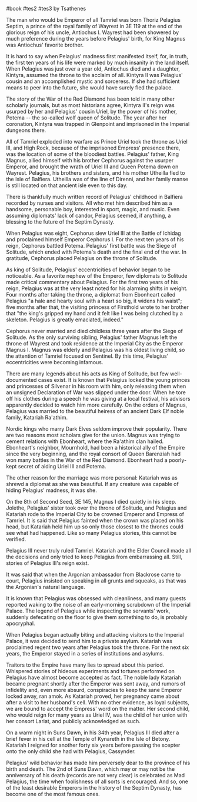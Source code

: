 #book #tes2 #tes3 
by Tsathenes

The man who would be Emperor of all Tamriel was born Thoriz Pelagius Septim, a prince of the royal family of Wayrest in 3E 119 at the end of the glorious reign of his uncle, Antiochus I. Wayrest had been showered by much preference during the years before Pelagius' birth, for King Magnus was Antiochus' favorite brother.

It is hard to say when Pelagius' madness first manifested itself, for, in truth, the first ten years of his life were marked by much insanity in the land itself. When Pelagius was just over a year old, Antiochus died and a daughter, Kintyra, assumed the throne to the acclaim of all. Kintyra II was Pelagius' cousin and an accomplished mystic and sorceress. If she had sufficient means to peer into the future, she would have surely fled the palace.

The story of the War of the Red Diamond has been told in many other scholarly journals, but as most historians agree, Kintyra II's reign was usurped by her and Pelagius' cousin Uriel, by the power of his mother, Potema -- the so-called wolf queen of Solitude. The year after her coronation, Kintyra was trapped in Glenpoint and imprisoned in the Imperial dungeons there.

All of Tamriel exploded into warfare as Prince Uriel took the throne as Uriel III, and High Rock, because of the imprisoned Empress' presence there, was the location of some of the bloodiest battles. Pelagius' father, King Magnus, allied himself with his brother Cephorus against the usurper Emperor, and brought the wrath of Uriel III and Queen Potema down on Wayrest. Pelagius, his brothers and sisters, and his mother Utheilla fled to the Isle of Balfiera. Utheilla was of the line of Direnni, and her family manse is still located on that ancient isle even to this day.

There is thankfully much written record of Pelagius' childhood in Balfiera recorded by nurses and visitors. All who met him described him as a handsome, personable boy, interested in sport, magic, and music. Even assuming diplomats' lack of candor, Pelagius seemed, if anything, a blessing to the future of the Septim Dynasty.

When Pelagius was eight, Cephorus slew Uriel III at the Battle of Ichidag and proclaimed himself Emperor Cephorus I. For the next ten years of his reign, Cephorus battled Potema. Pelagius' first battle was the Siege of Solitude, which ended with Potema's death and the final end of the war. In gratitude, Cephorus placed Pelagius on the throne of Solitude.

As king of Solitude, Pelagius' eccentricities of behavior began to be noticeable. As a favorite nephew of the Emperor, few diplomats to Solitude made critical commentary about Pelagius. For the first two years of his reign, Pelagius was at the very least noted for his alarming shifts in weight. Four months after taking the throne, a diplomat from Ebonheart called Pelagius "a hale and hearty soul with a heart so big, it widens his waist"; five months after that, the visiting princess of Firsthold wrote to her brother that "the king's gripped my hand and it felt like I was being clutched by a skeleton. Pelagius is greatly emaciated, indeed."

Cephorus never married and died childless three years after the Siege of Solitude. As the only surviving sibling, Pelagius' father Magnus left the throne of Wayrest and took residence at the Imperial City as the Emperor Magnus I. Magnus was elderly and Pelagius was his oldest living child, so the attention of Tamriel focused on Sentinel. By this time, Pelagius' eccentricities were becoming infamous.

There are many legends about his acts as King of Solitude, but few well-documented cases exist. It is known that Pelagius locked the young princes and princesses of Silvenar in his room with him, only releasing them when an unsigned Declaration of War was slipped under the door. When he tore off his clothes during a speech he was giving at a local festival, his advisors apparently decided to watch him more carefully. On the orders of Magnus, Pelagius was married to the beautiful heiress of an ancient Dark Elf noble family, Katariah Ra'athim.

Nordic kings who marry Dark Elves seldom improve their popularity. There are two reasons most scholars give for the union. Magnus was trying to cement relations with Ebonheart, where the Ra'athim clan hailed. Ebonheart's neighbor, Mournhold, had been a historical ally of the Empire since the very beginning, and the royal consort of Queen Barenziah had won many battles in the War of the Red Diamond. Ebonheart had a poorly-kept secret of aiding Uriel III and Potema.

The other reason for the marriage was more personal: Katariah was as shrewd a diplomat as she was beautiful. If any creature was capable of hiding Pelagius' madness, it was she.

On the 8th of Second Seed, 3E 145, Magnus I died quietly in his sleep. Jolethe, Pelagius' sister took over the throne of Solitude, and Pelagius and Katariah rode to the Imperial City to be crowned Emperor and Empress of Tamriel. It is said that Pelagius fainted when the crown was placed on his head, but Katariah held him up so only those closest to the thrones could see what had happened. Like so many Pelagius stories, this cannot be verified.

Pelagius III never truly ruled Tamriel. Katariah and the Elder Council made all the decisions and only tried to keep Pelagius from embarrassing all. Still, stories of Pelagius III's reign exist.

It was said that when the Argonian ambassador from Blackrose came to court, Pelagius insisted on speaking in all grunts and squeaks, as that was the Argonian's natural language.

It is known that Pelagius was obsessed with cleanliness, and many guests reported waking to the noise of an early-morning scrubdown of the Imperial Palace. The legend of Pelagius while inspecting the servants' work, suddenly defecating on the floor to give them something to do, is probably apocryphal.

When Pelagius began actually biting and attacking visitors to the Imperial Palace, it was decided to send him to a private asylum. Katariah was proclaimed regent two years after Pelagius took the throne. For the next six years, the Emperor stayed in a series of institutions and asylums.

Traitors to the Empire have many lies to spread about this period. Whispered stories of hideous experiments and tortures performed on Pelagius have almost become accepted as fact. The noble lady Katariah became pregnant shortly after the Emperor was sent away, and rumors of infidelity and, even more absurd, conspiracies to keep the sane Emperor locked away, ran amok. As Katariah proved, her pregnancy came about after a visit to her husband's cell. With no other evidence, as loyal subjects, we are bound to accept the Empress' word on the matter. Her second child, who would reign for many years as Uriel IV, was the child of her union with her consort Lariat, and publicly acknowledged as such.

On a warm night in Suns Dawn, in his 34th year, Pelagius III died after a brief fever in his cell at the Temple of Kynareth in the Isle of Betony. Katariah I reigned for another forty six years before passing the scepter onto the only child she had with Pelagius, Cassynder.

Pelagius' wild behavior has made him perversely dear to the province of his birth and death. The 2nd of Suns Dawn, which may or may not be the anniversary of his death (records are not very clear) is celebrated as Mad Pelagius, the time when foolishness of all sorts is encouraged. And so, one of the least desirable Emperors in the history of the Septim Dynasty, has become one of the most famous ones.